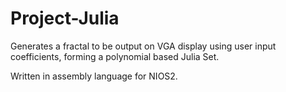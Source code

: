 # Project-Julia
Generates a fractal to be output on VGA display using user input coefficients, forming a polynomial based Julia Set.

Written in assembly language for NIOS2.
